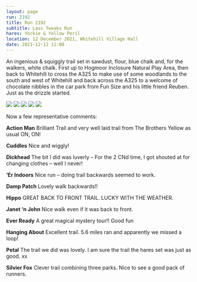 ```yaml
---
layout: page
run: 2192
title: Run 2192
subtitle: Lass Tweaks Run
hares: Yorkie & Yellow Peril
location: 12 December 2021, Whitehill Village Hall
date: 2021-12-12 11:00
---
```

An ingenious & squiggly trail set in sawdust, flour, blue chalk and, for the walkers, white chalk. First up to Hogmoor Inclosure Natural Play Area, then back to Whitehill to cross the A325 to make use of some woodlands to the south and west of Whitehill and back across the A325 to a welcome of chocolate nibbles in the car park from Fun Size and his little friend Reuben. Just as the drizzle started.

<img src="{{ '/assets/img/scribe/2192/2192-1.jpg' | prepend: site.baseurl }}" class="post-img">
<img src="{{ '/assets/img/scribe/2192/2192-2.jpg' | prepend: site.baseurl }}" class="post-img">
<img src="{{ '/assets/img/scribe/2192/2192-3.jpg' | prepend: site.baseurl }}" class="post-img">
<img src="{{ '/assets/img/scribe/2192/2192-4.jpg' | prepend: site.baseurl }}" class="post-img">
<img src="{{ '/assets/img/scribe/2192/2192-5.jpg' | prepend: site.baseurl }}" class="post-img">


Now a few representative comments:

__Action Man__ Brilliant Trail and very well laid trail from The Brothers Yellow as usual ON, ON!

__Cuddles__ Nice and wiggly!

__Dickhead__ The bit I did was luverly – For the 2 CNd time, I got shouted at for changing clothes – well I never!

__‘Er Indoors__ Nice run – doing trail backwards seemed to work.

__Damp Patch__ Lovely walk backwards!!

__Hippo__ GREAT BACK TO FRONT TRAIL. LUCKY WITH THE WEATHER.

__Janet ‘n John__ Nice walk even if it was back to front.

__Ever Ready__ A great magical mystery tour!! Good fun

__Hanging About__ Excellent trail. 5.6 miles ran and apparently we missed a loop!

__Petal__ The trail we did was lovely. I am sure the trail the hares set was just as good. xx

__Silvier Fox__ Clever trail combining three parks. Nice to see a good pack of runners.
